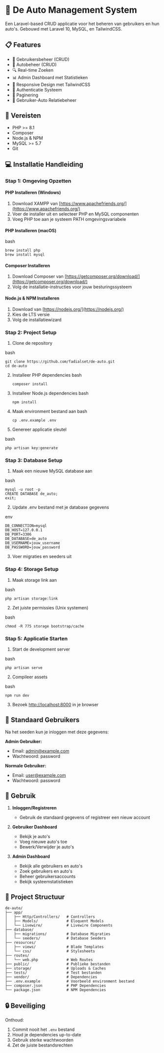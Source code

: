# 🚗 De Auto Management System

Een Laravel-based CRUD applicatie voor het beheren van gebruikers en hun auto's. Gebouwd met Laravel 10, MySQL, en TailwindCSS.

## 📋 Features

-   👥 Gebruikersbeheer (CRUD)
-   🚙 Autobeheer (CRUD)
-   🔍 Real-time Zoeken
-   📊 Admin Dashboard met Statistieken
-   📱 Responsive Design met TailwindCSS
-   🔐 Authenticatie Systeem
-   📄 Paginering
-   🔗 Gebruiker-Auto Relatiebeheer

## 🔧 Vereisten

-   PHP >= 8.1
-   Composer
-   Node.js & NPM
-   MySQL >= 5.7
-   Git

## 💻 Installatie Handleiding

### Stap 1: Omgeving Opzetten

#### PHP Installeren (Windows)

1. Download XAMPP van [https://www.apachefriends.org/](https://www.apachefriends.org/)
2. Voer de installer uit en selecteer PHP en MySQL componenten
3. Voeg PHP toe aan je systeem PATH omgevingsvariabele

#### PHP Installeren (macOS)

bash
```
brew install php
brew install mysql
```

#### Composer Installeren

1. Download Composer van [https://getcomposer.org/download/](https://getcomposer.org/download/)
2. Volg de installatie-instructies voor jouw besturingssysteem

#### Node.js & NPM Installeren

1. Download van [https://nodejs.org/](https://nodejs.org/)
2. Kies de LTS versie
3. Volg de installatiewizard

### Stap 2: Project Setup

1. Clone de repository

bash
```
git clone https://github.com/fadialset/de-auto.git
cd de-auto
```

2. Installeer PHP dependencies
   bash
   ```
   composer install
   ```

4. Installeer Node.js dependencies
   bash
   ```
   npm install
   ```

5. Maak environment bestand aan
   bash
   ```
   cp .env.example .env
   ```

6. Genereer applicatie sleutel

bash
```
php artisan key:generate
```

### Stap 3: Database Setup

1. Maak een nieuwe MySQL database aan

bash
```
mysql -u root -p
CREATE DATABASE de_auto;
exit;
```
2. Update .env bestand met je database gegevens

env
```
DB_CONNECTION=mysql
DB_HOST=127.0.0.1
DB_PORT=3306
DB_DATABASE=de_auto
DB_USERNAME=jouw_username
DB_PASSWORD=jouw_password
```

3. Voer migraties en seeders uit

### Stap 4: Storage Setup

1. Maak storage link aan

bash
```
php artisan storage:link
```

2. Zet juiste permissies (Unix systemen)

bash
```
chmod -R 775 storage bootstrap/cache
```

### Stap 5: Applicatie Starten

1. Start de development server

bash
```
php artisan serve
```

2. Compileer assets

bash
```
npm run dev
```

3. Bezoek [http://localhost:8000](http://localhost:8000) in je browser

## 👤 Standaard Gebruikers

Na het seeden kun je inloggen met deze gegevens:

**Admin Gebruiker:**

-   Email: admin@example.com
-   Wachtwoord: password

**Normale Gebruiker:**

-   Email: user@example.com
-   Wachtwoord: password

## 🚀 Gebruik

1. **Inloggen/Registreren**

    - Gebruik de standaard gegevens of registreer een nieuw account

2. **Gebruiker Dashboard**

    - Bekijk je auto's
    - Voeg nieuwe auto's toe
    - Bewerk/Verwijder je auto's

3. **Admin Dashboard**
    - Bekijk alle gebruikers en auto's
    - Zoek gebruikers en auto's
    - Beheer gebruikersaccounts
    - Bekijk systeemstatistieken

## 📁 Project Structuur
```
de-auto/
├── app/
│   ├── Http/Controllers/   # Controllers
│   ├── Models/             # Eloquent Models
│   └── Livewire/           # Livewire Components
├── database/
│   ├── migrations/         # Database Migraties
│   └── seeders/            # Database Seeders
├── resources/
│   ├── views/              # Blade Templates
│   └── css/                # Stylesheets
├── routes/
│   └── web.php             # Web Routes
├── public/                 # Publieke bestanden
├── storage/                # Uploads & Caches
├── tests/                  # Test bestanden
├── vendor/                 # Dependencies
├── .env.example            # Voorbeeld environment bestand
├── composer.json           # PHP Dependencies
└── package.json            # NPM Dependencies
```

## 🔒 Beveiliging

Onthoud:

1. Commit nooit het `.env` bestand
2. Houd je dependencies up-to-date
3. Gebruik sterke wachtwoorden
4. Zet de juiste bestandsrechten
